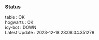 ### Status


table : OK  
hogwarts : OK  
icy-bot : DOWN  
Latest Update : 2023-12-18 23:08:04.351278
